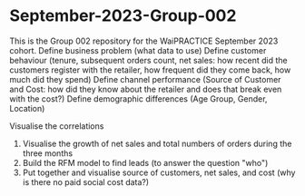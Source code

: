 # September-2023-Group-002
This is the Group 002 repository for the WaiPRACTICE September 2023 cohort.
Define business problem (what data to use)
Define customer behaviour (tenure, subsequent orders count, net sales: how recent did the customers register with the retailer, how frequent did they come back, how much did they spend)
Define channel performance (Source of Customer and Cost: how did they know about the retailer and does that break even with the cost?)
Define demographic differences (Age Group, Gender, Location)

Visualise the correlations
1. Visualise the growth of net sales and total numbers of orders during the three months
2. Build the RFM model to find leads (to answer the question "who")
3. Put together and visualise source of customers, net sales, and cost (why is there no paid social cost data?)
